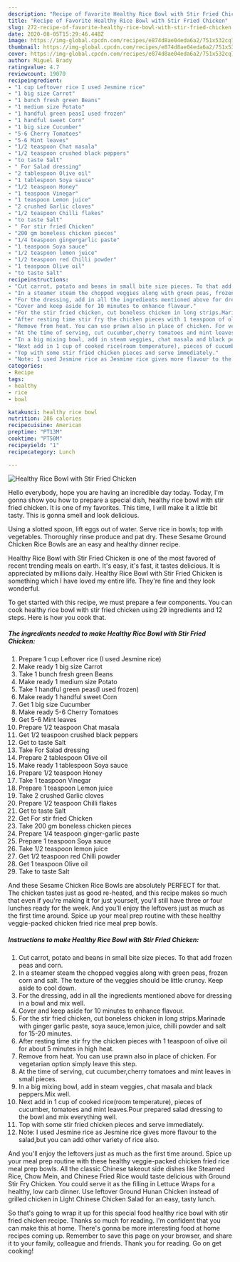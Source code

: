 ```yaml
---
description: "Recipe of Favorite Healthy Rice Bowl with Stir Fried Chicken"
title: "Recipe of Favorite Healthy Rice Bowl with Stir Fried Chicken"
slug: 272-recipe-of-favorite-healthy-rice-bowl-with-stir-fried-chicken
date: 2020-08-05T15:29:46.448Z
image: https://img-global.cpcdn.com/recipes/e874d8ae04eda6a2/751x532cq70/healthy-rice-bowl-with-stir-fried-chicken-recipe-main-photo.jpg
thumbnail: https://img-global.cpcdn.com/recipes/e874d8ae04eda6a2/751x532cq70/healthy-rice-bowl-with-stir-fried-chicken-recipe-main-photo.jpg
cover: https://img-global.cpcdn.com/recipes/e874d8ae04eda6a2/751x532cq70/healthy-rice-bowl-with-stir-fried-chicken-recipe-main-photo.jpg
author: Miguel Brady
ratingvalue: 4.7
reviewcount: 19070
recipeingredient:
- "1 cup Leftover rice I used Jesmine rice"
- "1 big size Carrot"
- "1 bunch fresh green Beans"
- "1 medium size Potato"
- "1 handful green peasI used frozen"
- "1 handful sweet Corn"
- "1 big size Cucumber"
- "5-6 Cherry Tomatoes"
- "5-6 Mint leaves"
- "1/2 teaspoon Chat masala"
- "1/2 teaspoon crushed black peppers"
- "to taste Salt"
- " For Salad dressing"
- "2 tablespoon Olive oil"
- "1 tablespoon Soya sauce"
- "1/2 teaspoon Honey"
- "1 teaspoon Vinegar"
- "1 teaspoon Lemon juice"
- "2 crushed Garlic cloves"
- "1/2 teaspoon Chilli flakes"
- "to taste Salt"
- " For stir fried Chicken"
- "200 gm boneless chicken pieces"
- "1/4 teaspoon gingergarlic paste"
- "1 teaspoon Soya sauce"
- "1/2 teaspoon lemon juice"
- "1/2 teaspoon red Chilli powder"
- "1 teaspoon Olive oil"
- "to taste Salt"
recipeinstructions:
- "Cut carrot, potato and beans in small bite size pieces. To that add frozen peas and corn."
- "In a steamer steam the chopped veggies along with green peas, frozen corn and salt. The texture of the veggies should be little cruncy. Keep aside to cool down."
- "For the dressing, add in all the ingredients mentioned above for dressing in a bowl and mix well."
- "Cover and keep aside for 10 minutes to enhance flavour."
- "For the stir fried chicken, cut boneless chicken in long strips.Marinade with ginger garlic paste, soya sauce,lemon juice, chilli powder and salt for 15-20 minutes."
- "After resting time stir fry the chicken pieces with 1 teaspoon of olive oil for about 5 minutes in high heat."
- "Remove from heat. You can use prawn also in place of chicken. For vegetarian option simply leave this step."
- "At the time of serving, cut cucumber,cherry tomatoes and mint leaves in small pieces."
- "In a big mixing bowl, add in steam veggies, chat masala and black peppers.Mix well."
- "Next add in 1 cup of cooked rice(room temperature), pieces of cucumber, tomatoes and mint leaves.Pour prepared salad dressing to the bowl and mix everything well."
- "Top with some stir fried chicken pieces and serve immediately."
- "Note: I used Jesmine rice as Jesmine rice gives more flavour to the salad,but you can add other variety of rice also."
categories:
- Recipe
tags:
- healthy
- rice
- bowl

katakunci: healthy rice bowl 
nutrition: 286 calories
recipecuisine: American
preptime: "PT13M"
cooktime: "PT50M"
recipeyield: "1"
recipecategory: Lunch

---
```



![Healthy Rice Bowl with Stir Fried Chicken](https://img-global.cpcdn.com/recipes/e874d8ae04eda6a2/751x532cq70/healthy-rice-bowl-with-stir-fried-chicken-recipe-main-photo.jpg)

Hello everybody, hope you are having an incredible day today. Today, I'm gonna show you how to prepare a special dish, healthy rice bowl with stir fried chicken. It is one of my favorites. This time, I will make it a little bit tasty. This is gonna smell and look delicious.

Using a slotted spoon, lift eggs out of water. Serve rice in bowls; top with vegetables. Thoroughly rinse produce and pat dry. These Sesame Ground Chicken Rice Bowls are an easy and healthy dinner recipe.

Healthy Rice Bowl with Stir Fried Chicken is one of the most favored of recent trending meals on earth. It's easy, it's fast, it tastes delicious. It is appreciated by millions daily. Healthy Rice Bowl with Stir Fried Chicken is something which I have loved my entire life. They're fine and they look wonderful.


To get started with this recipe, we must prepare a few components. You can cook healthy rice bowl with stir fried chicken using 29 ingredients and 12 steps. Here is how you cook that.

<!--inarticleads1-->

##### The ingredients needed to make Healthy Rice Bowl with Stir Fried Chicken:

1. Prepare 1 cup Leftover rice (I used Jesmine rice)
1. Make ready 1 big size Carrot
1. Take 1 bunch fresh green Beans
1. Make ready 1 medium size Potato
1. Take 1 handful green peas(I used frozen)
1. Make ready 1 handful sweet Corn
1. Get 1 big size Cucumber
1. Make ready 5-6 Cherry Tomatoes
1. Get 5-6 Mint leaves
1. Prepare 1/2 teaspoon Chat masala
1. Get 1/2 teaspoon crushed black peppers
1. Get to taste Salt
1. Take  For Salad dressing
1. Prepare 2 tablespoon Olive oil
1. Make ready 1 tablespoon Soya sauce
1. Prepare 1/2 teaspoon Honey
1. Take 1 teaspoon Vinegar
1. Prepare 1 teaspoon Lemon juice
1. Take 2 crushed Garlic cloves
1. Prepare 1/2 teaspoon Chilli flakes
1. Get to taste Salt
1. Get  For stir fried Chicken
1. Take 200 gm boneless chicken pieces
1. Prepare 1/4 teaspoon ginger-garlic paste
1. Prepare 1 teaspoon Soya sauce
1. Take 1/2 teaspoon lemon juice
1. Get 1/2 teaspoon red Chilli powder
1. Get 1 teaspoon Olive oil
1. Take to taste Salt


And these Sesame Chicken Rice Bowls are absolutely PERFECT for that. The chicken tastes just as good re-heated, and this recipe makes so much that even if you&#39;re making it for just yourself, you&#39;ll still have three or four lunches ready for the week. And you&#39;ll enjoy the leftovers just as much as the first time around. Spice up your meal prep routine with these healthy veggie-packed chicken fried rice meal prep bowls. 

<!--inarticleads2-->

##### Instructions to make Healthy Rice Bowl with Stir Fried Chicken:

1. Cut carrot, potato and beans in small bite size pieces. To that add frozen peas and corn.
1. In a steamer steam the chopped veggies along with green peas, frozen corn and salt. The texture of the veggies should be little cruncy. Keep aside to cool down.
1. For the dressing, add in all the ingredients mentioned above for dressing in a bowl and mix well.
1. Cover and keep aside for 10 minutes to enhance flavour.
1. For the stir fried chicken, cut boneless chicken in long strips.Marinade with ginger garlic paste, soya sauce,lemon juice, chilli powder and salt for 15-20 minutes.
1. After resting time stir fry the chicken pieces with 1 teaspoon of olive oil for about 5 minutes in high heat.
1. Remove from heat. You can use prawn also in place of chicken. For vegetarian option simply leave this step.
1. At the time of serving, cut cucumber,cherry tomatoes and mint leaves in small pieces.
1. In a big mixing bowl, add in steam veggies, chat masala and black peppers.Mix well.
1. Next add in 1 cup of cooked rice(room temperature), pieces of cucumber, tomatoes and mint leaves.Pour prepared salad dressing to the bowl and mix everything well.
1. Top with some stir fried chicken pieces and serve immediately.
1. Note: I used Jesmine rice as Jesmine rice gives more flavour to the salad,but you can add other variety of rice also.


And you&#39;ll enjoy the leftovers just as much as the first time around. Spice up your meal prep routine with these healthy veggie-packed chicken fried rice meal prep bowls. All the classic Chinese takeout side dishes like Steamed Rice, Chow Mein, and Chinese Fried Rice would taste delicious with Ground Stir Fry Chicken. You could serve it as the filling in Lettuce Wraps for a healthy, low carb dinner. Use leftover Ground Hunan Chicken instead of grilled chicken in Light Chinese Chicken Salad for an easy, tasty lunch. 

So that's going to wrap it up for this special food healthy rice bowl with stir fried chicken recipe. Thanks so much for reading. I'm confident that you can make this at home. There's gonna be more interesting food at home recipes coming up. Remember to save this page on your browser, and share it to your family, colleague and friends. Thank you for reading. Go on get cooking!

